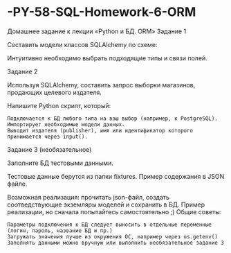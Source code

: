 # -PY-58-SQL-Homework-6-ORM
Домашнее задание к лекции «Python и БД. ORM»
Задание 1

Составить модели классов SQLAlchemy по схеме:

Интуитивно необходимо выбрать подходящие типы и связи полей.


Задание 2

Используя SQLAlchemy, составить запрос выборки магазинов, продающих целевого издателя.

Напишите Python скрипт, который:

    Подключается к БД любого типа на ваш выбор (например, к PostgreSQL).
    Импортирует необходимые модели данных.
    Выводит издателя (publisher), имя или идентификатор которого принимается через input().


Задание 3 (необязательное)

Заполните БД тестовыми данными.

Тестовые данные берутся из папки fixtures. Пример содержания в JSON файле.

Возможная реализация: прочитать json-файл, создать соотведствующие экземляры моделей и сохранить в БД.
Пример реализации, но сначала попытайтесь самостоятельно ;)
Общие советы:

    Параметры подключения к БД следует выносить в отдельные переменные (логин, пароль, название БД и пр.)
    Загружать значения лучше из окружения ОС, например через os.getenv()
    Заполнять данными можно вручную или выполнить необязательное задание 3
